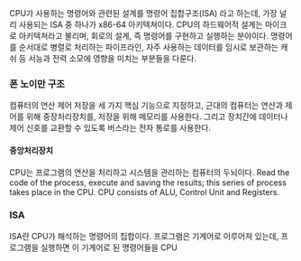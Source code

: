 CPU가 사용하는 명령어와 관련된 설계를 명령어 집합구조(ISA) 라고 하는데, 가장 널리 사용되는 ISA 중 하나가 x86-64 아키텍쳐이다. CPU의 하드웨어적 설계는 마이크로 아키텍쳐라고 불리며, 회로의 설계, 즉 명령어를 구현하고 실행하는 분야이다. 명령어를 순서대로 병렬로 처리하는 파이프라인, 자주 사용하는 데이터를 임시로 보관하는 캐쉬 등 서능과 전력 소모에 영향을 미치는 부분들을 다룬다. 

### 폰 노이만 구조
컴퓨터의 연산 제어 저장을 세 가지 핵심 기능으로 지정하고, 근대의 컴퓨터는 연산과 제어를 위해 중장처리장치를, 저장을 위해 메모리를 사용한다. 그리고 장치간에 데이터나 제어 신호를 교환할 수 있도록 버스라는 전자 통로를 사용한다. 

#### 중앙처리장치
CPU는 프로그램의 연산을 처리하고 시스템을 관리하는 컴퓨터의 두뇌이다. 
Read the code of the process, execute and saving the results; this series of process takes place in the CPU. CPU consists of ALU, Control Unit and Registers.

### ISA
ISA란 CPU가 해석하는 명령어의 집합이다. 프로그램은 기계어로 이루어져 있는데, 프로그램을 실행하면 이 기계어로 된 명령어들을 CPU